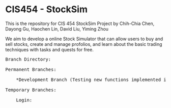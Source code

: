 # CIS454 - StockSim 
This is the repository for CIS 454 StockSim Project by Chih-Chia Chen, Dayong Gu, Haochen Lin, David Liu, Yiming Zhou

We aim to develop a online Stock Simulator that can allow users to buy and sell stocks, create and manage profolios, and learn about the basic trading techniques with tasks and quests for free. 
<pre>
Branch Directory:<br />
Permanent Branches: <br />
    *Development Branch (Testing new functions implemented into the build): https://github.com/walper/CIS454-investmentWeb/blob/Development/README.md*<br />
Temporary Branches: <br />
    Login: 
</pre>

